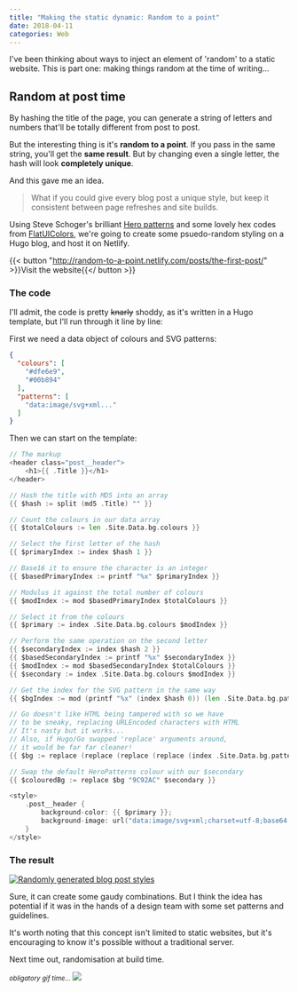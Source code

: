 ```yaml
---
title: "Making the static dynamic: Random to a point"
date: 2018-04-11
categories: Web
---
```


I've been thinking about ways to inject an element of 'random' to a static website. This is part one: making things random at the time of writing...

## Random at post time

By hashing the title of the page, you can generate a string of letters and numbers that'll be totally different from post to post.

But the interesting thing is it's **random to a point**. If you pass in the same string, you'll get the **same result**. But by changing even a single letter, the hash will look **completely unique**.

And this gave me an idea.

> What if you could give every blog post a unique style, but keep it consistent between page refreshes and site builds.

Using Steve Schoger's brilliant [Hero patterns](https://www.heropatterns.com/) and some lovely hex codes from [FlatUIColors](https://flatuicolors.com/palette/us), we're going to create some psuedo-random styling on a Hugo blog, and host it on Netlify.

{{< button "http://random-to-a-point.netlify.com/posts/the-first-post/" >}}Visit the website{{</ button >}}

### The code

I'll admit, the code is pretty <del>knarly</del> shoddy, as it's written in a Hugo template, but I'll run through it line by line:

First we need a data object of colours and SVG patterns:

```json
{
  "colours": [
    "#dfe6e9",
    "#00b894"
  ],
  "patterns": [
    "data:image/svg+xml..."
  ]
}
```

Then we can start on the template:

```go
// The markup
<header class="post__header">
    <h1>{{ .Title }}</h1>
</header>

// Hash the title with MD5 into an array
{{ $hash := split (md5 .Title) "" }}

// Count the colours in our data array
{{ $totalColours := len .Site.Data.bg.colours }}

// Select the first letter of the hash
{{ $primaryIndex := index $hash 1 }}

// Base16 it to ensure the character is an integer
{{ $basedPrimaryIndex := printf "%x" $primaryIndex }}

// Modulus it against the total number of colours
{{ $modIndex := mod $basedPrimaryIndex $totalColours }}

// Select it from the colours
{{ $primary := index .Site.Data.bg.colours $modIndex }}

// Perform the same operation on the second letter
{{ $secondaryIndex := index $hash 2 }}
{{ $basedSecondaryIndex := printf "%x" $secondaryIndex }}
{{ $modIndex := mod $basedSecondaryIndex $totalColours }}
{{ $secondary := index .Site.Data.bg.colours $modIndex }}

// Get the index for the SVG pattern in the same way
{{ $bgIndex := mod (printf "%x" (index $hash 0)) (len .Site.Data.bg.patterns) }}

// Go doesn't like HTML being tampered with so we have
// to be sneaky, replacing URLEncoded characters with HTML
// It's nasty but it works...
// Also, if Hugo/Go swapped 'replace' arguments around,
// it would be far far cleaner! 
{{ $bg := replace (replace (replace (replace (index .Site.Data.bg.patterns $bgIndex) "%3C" "<") "%3E" ">") "%23" "" | safeHTML) "data:image/svg+xml," "" }}

// Swap the default HeroPatterns colour with our $secondary
{{ $colouredBg := replace $bg "9C92AC" $secondary }}

<style>
    .post__header {
        background-color: {{ $primary }};
        background-image: url("data:image/svg+xml;charset=utf-8;base64,{{ base64Encode $bg }}");
    }
</style>
```

### The result

[![Randomly generated blog post styles](/images/blog/random.jpg)](http://random-to-a-point.netlify.com/posts/the-first-post/)

Sure, it can create some gaudy combinations. But I think the idea has potential if it was in the hands of a design team with some set patterns and guidelines.

It's worth noting that this concept isn't limited to static websites, but it's encouraging to know it's possible without a traditional server.

Next time out, randomisation at build time.

<small>_obligatory gif time..._</small>
![](https://media.giphy.com/media/BrBlCwtDgrxks/giphy.gif)
